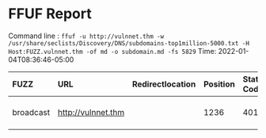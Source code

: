 # FFUF Report

  Command line : `ffuf -u http://vulnnet.thm -w /usr/share/seclists/Discovery/DNS/subdomains-top1million-5000.txt -H Host:FUZZ.vulnnet.thm -of md -o subdomain.md -fs 5829`
  Time: 2022-01-04T08:36:46-05:00

  | FUZZ | URL | Redirectlocation | Position | Status Code | Content Length | Content Words | Content Lines | Content Type | ResultFile |
  | :- | :-- | :--------------- | :---- | :------- | :---------- | :------------- | :------------ | :--------- | :----------- |
  | broadcast | http://vulnnet.thm |  | 1236 | 401 | 468 | 42 | 15 | text/html; charset=iso-8859-1 |  |
  